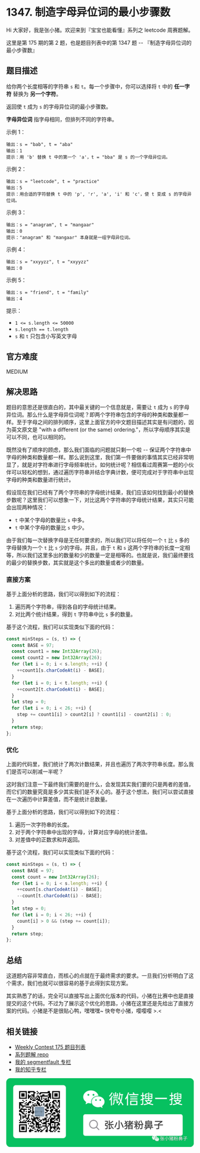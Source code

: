 # 1347. 制造字母异位词的最小步骤数

Hi 大家好，我是张小猪。欢迎来到『宝宝也能看懂』系列之 leetcode 周赛题解。

这里是第 175 期的第 2 题，也是题目列表中的第 1347 题 -- 『制造字母异位词的最小步骤数』

## 题目描述

给你两个长度相等的字符串 `s` 和 `t`。每一个步骤中，你可以选择将 `t` 中的 **任一字符** 替换为 **另一个字符**。

返回使 `t` 成为 `s` 的字母异位词的最小步骤数。

**字母异位词** 指字母相同，但排列不同的字符串。

示例 1：

```shell
输出：s = "bab", t = "aba"
输出：1
提示：用 'b' 替换 t 中的第一个 'a'，t = "bba" 是 s 的一个字母异位词。
```

示例 2：

```shell
输出：s = "leetcode", t = "practice"
输出：5
提示：用合适的字符替换 t 中的 'p', 'r', 'a', 'i' 和 'c'，使 t 变成 s 的字母异位词。
```

示例 3：

```shell
输出：s = "anagram", t = "mangaar"
输出：0
提示："anagram" 和 "mangaar" 本身就是一组字母异位词。
```

示例 4：

```shell
输出：s = "xxyyzz", t = "xxyyzz"
输出：0
```

示例 5：

```shell
输出：s = "friend", t = "family"
输出：4
```

提示：

- `1 <= s.length <= 50000`
- `s.length == t.length`
- `s` 和 `t` 只包含小写英文字母

## 官方难度

MEDIUM

## 解决思路

题目的意思还是很直白的，其中最关键的一个信息就是，需要让 `t` 成为 `s` 的字母异位词。那么什么是字母异位词呢？即两个字符串包含的字母的种类和数量都一样。至于字母之间的排列顺序，这里上面官方的中文题目描述其实是有问题的，因为英文原文是 "with a different (or the same) ordering."，所以字母顺序其实是可以不同，也可以相同的。

既然没有了顺序的顾虑，那么我们面临的问题就只剩一个啦 -- 保证两个字符串中字母的种类和数量都一样。那么说到这里，我们第一件要做的事情其实已经非常明显了，就是对字符串进行字母频率统计。如何统计呢？相信看过周赛第一题的小伙伴可以轻松的想到，通过遍历字符串并结合字典计数，便可完成对于字符串中出现字母的种类和数量进行统计。

假设现在我们已经有了两个字符串的字母统计结果，我们应该如何找到最小的替换步数呢？这里我们可以想象一下，对比这两个字符串的字母统计结果，其实只可能会出现两种情况：

- `t` 中某个字母的数量比 `s` 中多。
- `t` 中某个字母的数量比 `s` 中少。

由于我们每一次替换字母是无任何要求的，所以我们可以将任何一个 `t` 比 `s` 多的字母替换为一个 `t` 比 `s` 少的字母。并且，由于 `t` 和 `s` 这两个字符串的长度一定相等，所以我们这里多出的数量和少的数量一定是相等的。也就是说，我们最终要找的最少的替换步数，其实就是这个多出的数量或者少的数量。

### 直接方案

基于上面分析的思路，我们可以得到如下的流程：

1. 遍历两个字符串，得到各自的字母统计结果。
2. 对比两个统计结果，得到 `t` 字符串中比 `s` 多的数量。

基于这个流程，我们可以实现类似下面的代码：

```js
const minSteps = (s, t) => {
  const BASE = 97;
  const count1 = new Int32Array(26);
  const count2 = new Int32Array(26);
  for (let i = 0; i < s.length; ++i) {
    ++count1[s.charCodeAt(i) - BASE];
  }
  for (let i = 0; i < t.length; ++i) {
    ++count2[t.charCodeAt(i) - BASE];
  }
  let step = 0;
  for (let i = 0; i < 26; ++i) {
    step += count1[i] > count2[i] ? count1[i] - count2[i] : 0;
  }
  return step;
};
```

### 优化

上面的代码里，我们统计了两次计数结果，并且也遍历了两次字符串长度。那么我们是否可以削减一半呢？

这时我们注意一下最终我们需要的是什么，会发现其实我们要的只是两者的差值，而它们的数量究竟是多少其实我们是不关心的。基于这个想法，我们可以尝试直接在一次遍历中计算差值，而不是统计总数量。

基于上面分析的思路，我们可以得到如下的流程：

1. 遍历一次字符串的长度。
2. 对于两个字符串中出现的字母，计算对应字母的统计差值。
3. 对差值中的正数求和并返回。

基于这个流程，我们可以实现类似下面的代码：

```js
const minSteps = (s, t) => {
  const BASE = 97;
  const count = new Int32Array(26);
  for (let i = 0; i < s.length; ++i) {
    ++count[s.charCodeAt(i) - BASE];
    --count[t.charCodeAt(i) - BASE];
  }
  let step = 0;
  for (let i = 0; i < 26; ++i) {
    count[i] > 0 && (step += count[i]);
  }
  return step;
};
```

## 总结

这道题内容非常直白，而核心的点就在于最终需求的要求。一旦我们分析明白了这个需求，我们也就可以很容易的基于此得到实现方案。

其实熟悉了的话，完全可以直接写出上面优化版本的代码，小猪在比赛中也是直接提交的这个代码。不过为了展示这个优化的思路，小猪在这里还是先给出了直接方案的代码。小猪是不是很贴心鸭，嘿嘿嘿~ 快夸夸小猪，嘤嘤嘤 >.<

## 相关链接

- [Weekly Contest 175 题目列表](https://github.com/poppinlp/leetcode#weekly-contest-175)
- [系列题解 repo](https://github.com/poppinlp/leetcode)
- [我的 segmentfault 专栏](https://segmentfault.com/blog/zxzfbz)
- [我的知乎专栏](https://zhuanlan.zhihu.com/zxzfbz)

![我的微信公众号：张小猪粉鼻子](../resources/qrcode_green.jpeg)
